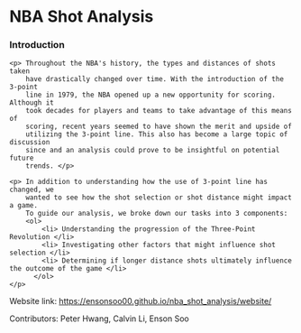 # NBA Shot Analysis

<h3>Introduction</h3>

    <p> Throughout the NBA's history, the types and distances of shots taken
        have drastically changed over time. With the introduction of the 3-point
        line in 1979, the NBA opened up a new opportunity for scoring. Although it
        took decades for players and teams to take advantage of this means of
        scoring, recent years seemed to have shown the merit and upside of 
        utilizing the 3-point line. This also has become a large topic of discussion
        since and an analysis could prove to be insightful on potential future
        trends. </p>

    <p> In addition to understanding how the use of 3-point line has changed, we
        wanted to see how the shot selection or shot distance might impact a game.
        To guide our analysis, we broke down our tasks into 3 components:
        <ol>
            <li> Understanding the progression of the Three-Point Revolution </li>
            <li> Investigating other factors that might influence shot selection </li>
            <li> Determining if longer distance shots ultimately influence the outcome of the game </li>
          </ol>
    </p>

Website link: https://ensonsoo00.github.io/nba_shot_analysis/website/ 



Contributors: Peter Hwang, Calvin Li, Enson Soo